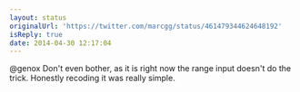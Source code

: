 ```yaml
---
layout: status
originalUrl: 'https://twitter.com/marcgg/status/461479344624648192'
isReply: true
date: 2014-04-30 12:17:04
---
```


@genox Don't even bother, as it is right now the range input doesn't do the trick. Honestly recoding it was really simple.
